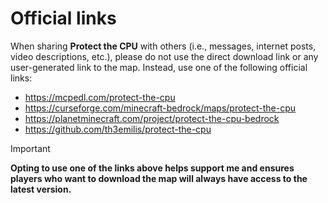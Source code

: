 # Official links

When sharing **Protect the CPU** with others (i.e., messages, internet posts, video descriptions, etc.), please do not use the direct download link or any user-generated link to the map. Instead, use one of the following official links:
- https://mcpedl.com/protect-the-cpu
- https://curseforge.com/minecraft-bedrock/maps/protect-the-cpu
- https://planetminecraft.com/project/protect-the-cpu-bedrock
- https://github.com/th3emilis/protect-the-cpu

> [!IMPORTANT]
> **Opting to use one of the links above helps support me and ensures players who want to download the map will always have access to the latest version.**
